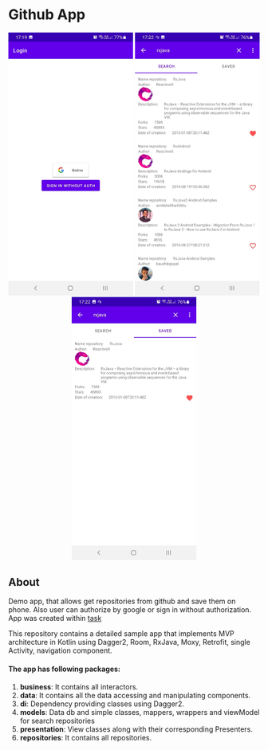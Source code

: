 # Github App
<p align="center">
    <img src="https://raw.githubusercontent.com/ZenkinIlya/GitHubApp/main/forReadme/signIn.jpg" width="250">
    <img src="https://raw.githubusercontent.com/ZenkinIlya/GitHubApp/main/forReadme/search.jpg" width="250">
    <img src="https://raw.githubusercontent.com/ZenkinIlya/GitHubApp/main/forReadme/saved.jpg" width="250">
</p>

## About

Demo app, that allows get repositories from github and save them on phone. Also user can authorize by google or sign in without authorization.
App was created within [task](https://raw.githubusercontent.com/ZenkinIlya/GitHubApp/main/forReadme/Тестовое%20задание%20Android-разработчик.pdf)

This repository contains a detailed sample app that implements MVP architecture in Kotlin using Dagger2, Room, RxJava, Moxy, Retrofit, single Activity, navigation component.
<br>

#### The app has following packages:
1. **business**: It contains all interactors.
2. **data**: It contains all the data accessing and manipulating components.
3. **di**: Dependency providing classes using Dagger2.
4. **models**: Data db and simple classes, mappers, wrappers and viewModel for search repositories
5. **presentation**: View classes along with their corresponding Presenters.
6. **repositories**: It contains all repositories.